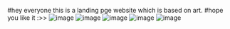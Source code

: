 #hey everyone this is a landing pge website which is based on art.
#hope you like it :>>
![image](https://github.com/Jishnumo/Art-website/assets/147910757/2080c12e-f32e-4255-bd80-a9ce70334c4c)
![image](https://github.com/Jishnumo/Art-website/assets/147910757/c3f805a7-cef0-4fb3-bbe2-24b55b570816)
![image](https://github.com/Jishnumo/Art-website/assets/147910757/2c426b8e-8c7b-4b64-ae59-e5ba3464319b)
![image](https://github.com/Jishnumo/Art-website/assets/147910757/54aea4e3-1c39-45b3-a9b4-7e52e6f68bd2)
![image](https://github.com/Jishnumo/Art-website/assets/147910757/664db102-88f9-4ee2-adc6-f60e670d1a23)

